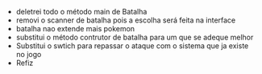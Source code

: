 - deletrei todo o método main de Batalha
- removi o scanner de batalha pois a escolha será feita na interface
- batalha nao extende mais pokemon
- substitui o método contrutor de batalha para um que se adeque melhor
- Substitui o swtich para repassar o ataque com o sistema que ja existe no jogo
- Refiz
